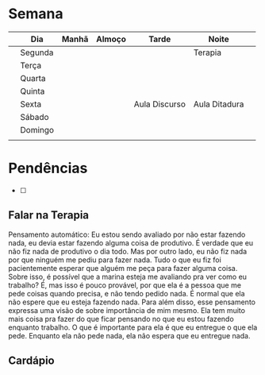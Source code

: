 # Semana
|     | **Dia** | Manhã | Almoço | Tarde         | Noite         |     |
| --- | ------- | ----- | ------ | ------------- | ------------- | --- |
|     | Segunda |       |        |               | Terapia       |     |
|     | Terça   |       |        |               |               |     |
|     | Quarta  |       |        |               |               |     |
|     | Quinta  |       |        |               |               |     |
|     | Sexta   |       |        | Aula Discurso | Aula Ditadura |     |
|     | Sábado  |       |        |               |               |     |
|     | Domingo |       |        |               |               |     |
|     |         |       |        |               |               |     |

# Pendências
- [ ] 

## Falar na Terapia

Pensamento automático: Eu estou sendo avaliado por não estar fazendo nada, eu devia estar fazendo alguma coisa de produtivo. 
É verdade que eu não fiz nada de produtivo o dia todo. Mas por outro lado, eu não fiz nada por que ninguém me pediu para fazer nada. Tudo o que eu fiz foi pacientemente esperar que alguém me peça para fazer alguma coisa.
Sobre isso, é possível que a marina esteja me avaliando pra ver como  eu trabalho? É, mas isso é pouco provável, por que ela é a pessoa que me pede coisas quando precisa, e não tendo pedido nada. É normal que ela não espere que eu esteja fazendo nada.
Para além disso, esse pensamento expressa uma visão de sobre importância de mim mesmo. Ela tem muito mais coisa pra fazer do que ficar pensando no que eu estou fazendo enquanto trabalho. O que é importante para ela é que eu entregue o que ela pede. Enquanto ela não pede nada, ela não espera que eu entregue nada.
## Cardápio

